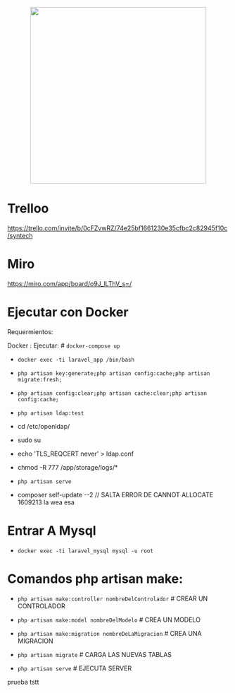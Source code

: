 <p align="center"><img src="https://i.pinimg.com/originals/1e/ae/0d/1eae0d90b1256075eba5e84ea755fb33.jpg" width="400"></a></p>

# Trelloo

https://trello.com/invite/b/0cFZvwRZ/74e25bf1661230e35cfbc2c82945f10c/syntech

# Miro
https://miro.com/app/board/o9J_lLThV_s=/
# Ejecutar con Docker

Requermientos:

Docker :
Ejecutar: # ```docker-compose up```

- ```docker exec -ti laravel_app /bin/bash```

 - ```php artisan key:generate;php artisan config:cache;php artisan migrate:fresh;```

- ```php artisan config:clear;php artisan cache:clear;php artisan config:cache;```

- ```php artisan ldap:test```

- cd /etc/openldap/

- sudo su
- echo 'TLS_REQCERT never' > ldap.conf
- chmod -R 777 /app/storage/logs/*
- ```php artisan serve```
- composer self-update --2 // SALTA ERROR DE CANNOT ALLOCATE 1609213 la wea esa

# Entrar A Mysql
- ```docker exec -ti laravel_mysql mysql -u root```

# Comandos php artisan make:

- ```php artisan make:controller nombreDelControlador``` # CREAR UN CONTROLADOR

- ```php artisan make:model nombreDelModelo``` # CREA UN MODELO

- ``` php artisan make:migration nombreDeLaMigracion ``` # CREA UNA MIGRACION

- ```php artisan migrate``` # CARGA LAS NUEVAS TABLAS

- ```php artisan serve``` # EJECUTA SERVER

prueba tstt


